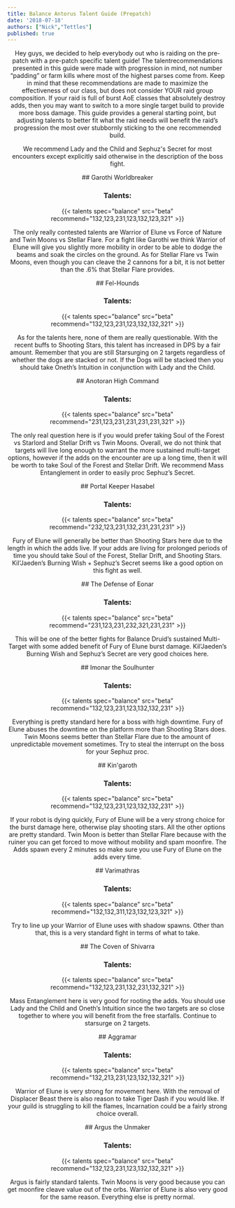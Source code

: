 ```yaml
---
title: Balance Antorus Talent Guide (Prepatch)
date: '2018-07-18'
authors: ["Nick","Tettles"]
published: true
---
```


<center>
Hey guys, we decided to help everybody out who is raiding on the pre-patch with a pre-patch specific talent guide! The talentrecommendations presented in this guide were made with progression in mind, not number “padding” or farm kills where most of the highest parses come from. Keep in mind that these recommendations are made to maximize the effectiveness of our class, but does not consider YOUR raid group composition. If your raid is full of burst AoE classes that absolutely destroy adds, then you may want to switch to a more single target build to provide more boss damage. This guide provides a general starting point, but adjusting talents to better fit what the raid needs will benefit the raid’s progression the most over stubbornly sticking to the one recommended build.

We recommend Lady and the Child and Sephuz's Secret for most encounters except explicitly said otherwise in the description of the boss fight.
</center>

<center>
## Garothi Worldbreaker

### Talents: <br>

{{< talents spec="balance" src="beta" recommend="132,123,231,123,132,123,321" >}}


The only really contested talents are Warrior of Elune vs Force of Nature and Twin Moons vs Stellar Flare. For a fight like Garothi we think Warrior of Elune will give you slightly more mobility in order to be able to dodge the beams and soak the circles on the ground. As for Stellar Flare vs Twin Moons, even though you can cleave the 2 cannons for a bit, it is not better than the .6% that Stellar Flare provides.
</center>

<center>
## Fel-Hounds

### Talents:

{{< talents spec="balance" src="beta" recommend="132,123,231,123,132,132,321" >}}

As for the talents here, none of them are really questionable. With the recent buffs to Shooting Stars, this talent has increased in DPS by a fair amount. Remember that you are still Starsurging on 2 targets regardless of whether the dogs are stacked or not. If the Dogs will be stacked then you should take Oneth’s Intuition in conjunction with Lady and the Child.
</center>

<center>
## Anotoran High Command

### Talents:

{{< talents spec="balance" src="beta" recommend="231,123,231,231,231,231,321" >}}

The only real question here is if you would prefer taking Soul of the Forest vs Starlord and Stellar Drift vs Twin Moons. Overall, we do not think that targets will live long enough to warrant the more sustained multi-target options, however if the adds on the encounter are up a long time, then it will be worth to take Soul of the Forest and Stellar Drift. We recommend Mass Entanglement in order to easily proc Sephuz’s Secret.
</center>

<center>
## Portal Keeper Hasabel

### Talents:

{{< talents spec="balance" src="beta" recommend="232,123,231,132,231,231,231" >}}

Fury of Elune will generally be better than Shooting Stars here due to the length in which the adds live. If your adds are living for prolonged periods of time you should take Soul of the Forest, Stellar Drift, and Shooting Stars. Kil’Jaeden’s Burning Wish + Sephuz’s Secret seems like a good option on this fight as well.
</center>

<center>
## The Defense of Eonar

### Talents:

{{< talents spec="balance" src="beta" recommend="231,123,231,232,321,231,231" >}}

This will be one of the better fights for Balance Druid’s sustained Multi-Target with some added benefit of Fury of Elune burst damage. Kil’Jaeden’s Burning Wish and Sephuz’s Secret are very good choices here.
</center>

<center>
## Imonar the Soulhunter

### Talents:

{{< talents spec="balance" src="beta" recommend="132,123,231,123,132,132,231" >}}

Everything is pretty standard here for a boss with high downtime. Fury of Elune abuses the downtime on the platform more than Shooting Stars does. Twin Moons seems better than Stellar Flare due to the amount of unpredictable movement sometimes. Try to steal the interrupt on the boss for your Sephuz proc.
</center>

<center>
## Kin'garoth

### Talents:

{{< talents spec="balance" src="beta" recommend="132,123,231,123,132,132,231" >}}

If your robot is dying quickly, Fury of Elune will be a very strong choice for the burst damage here, otherwise play shooting stars. All the other options are pretty standard. Twin Moon is better than Stellar Flare because with the ruiner you can get forced to move without mobility and spam moonfire. The Adds spawn every 2 minutes so make sure you use Fury of Elune on the adds every time.
</center>

<center>
## Varimathras

### Talents:

{{< talents spec="balance" src="beta" recommend="132,132,311,123,132,123,321" >}}

Try to line up your Warrior of Elune uses with shadow spawns. Other than that, this is a very standard fight in terms of what to take.
</center>

<center>
## The Coven of Shivarra

### Talents:

{{< talents spec="balance" src="beta" recommend="132,123,231,132,231,132,321" >}}

Mass Entanglement here is very good for rooting the adds. You should use Lady and the Child and Oneth’s Intuition since the two targets are so close together to where you will benefit from the free starfalls. Continue to starsurge on 2 targets.
</center>

<center>
## Aggramar

### Talents:

{{< talents spec="balance" src="beta" recommend="132,213,231,123,132,132,321" >}}

Warrior of Elune is very strong for movement here. With the removal of Displacer Beast there is also reason to take Tiger Dash if you would like. If your guild is struggling to kill the flames, Incarnation could be a fairly strong choice overall.
</center>

<center>
## Argus the Unmaker

### Talents:

{{< talents spec="balance" src="beta" recommend="132,123,231,123,132,132,321" >}}

Argus is fairly standard talents. Twin Moons is very good because you can get moonfire cleave value out of the orbs. Warrior of Elune is also very good for the same reason. Everything else is pretty normal.
</center>
